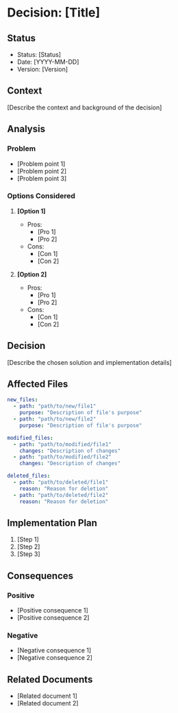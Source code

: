 # Decision: [Title]

## Status
- Status: [Status]
- Date: [YYYY-MM-DD]
- Version: [Version]

## Context
[Describe the context and background of the decision]

## Analysis
### Problem
- [Problem point 1]
- [Problem point 2]
- [Problem point 3]

### Options Considered
1. **[Option 1]**
   - Pros:
     - [Pro 1]
     - [Pro 2]
   - Cons:
     - [Con 1]
     - [Con 2]

2. **[Option 2]**
   - Pros:
     - [Pro 1]
     - [Pro 2]
   - Cons:
     - [Con 1]
     - [Con 2]

## Decision
[Describe the chosen solution and implementation details]

## Affected Files
```yaml
new_files:
  - path: "path/to/new/file1"
    purpose: "Description of file's purpose"
  - path: "path/to/new/file2"
    purpose: "Description of file's purpose"

modified_files:
  - path: "path/to/modified/file1"
    changes: "Description of changes"
  - path: "path/to/modified/file2"
    changes: "Description of changes"

deleted_files:
  - path: "path/to/deleted/file1"
    reason: "Reason for deletion"
  - path: "path/to/deleted/file2"
    reason: "Reason for deletion"
```

## Implementation Plan
1. [Step 1]
2. [Step 2]
3. [Step 3]

## Consequences
### Positive
- [Positive consequence 1]
- [Positive consequence 2]

### Negative
- [Negative consequence 1]
- [Negative consequence 2]

## Related Documents
- [Related document 1]
- [Related document 2] 